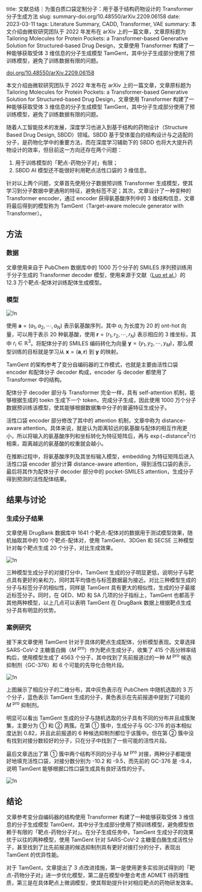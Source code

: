 title: 文献总结｜为蛋白质口袋定制分子：用于基于结构药物设计的 Transformer 分子生成方法
slug: summary-doi.org/10.48550/arXiv.2209.06158
date: 2023-03-11
tags: Literature Summary, CADD, Transformer, VAE
summary: 本文介绍由微软研究团队于 2022 年发布在 arXiv 上的一篇文章，文章原标题为 Tailoring Molecules for Protein Pockets: a Transformer-based Generative Solution for Structured-based Drug Design，文章使用 Transformer 构建了一种能够获取受体 3 维信息的分子生成模型 TamGent，其中分子生成部分使用了预训练模型，避免了训练数据有限的问题。

<i class="fa fa-external-link"></i> [doi.org/10.48550/arXiv.2209.06158](https://doi.org/10.48550/arXiv.2209.06158)

本文介绍由微软研究团队于 2022 年发布在 arXiv 上的一篇文章，文章原标题为 Tailoring Molecules for Protein Pockets: a Transformer-based Generative Solution for Structured-based Drug Design，文章使用 Transformer 构建了一种能够获取受体 3 维信息的分子生成模型 TamGent，其中分子生成部分使用了预训练模型，避免了训练数据有限的问题。

随着人工智能技术的发展，深度学习也进入到基于结构的药物设计（Structure Based Drug Design, SBDD）领域。SBDD 基于受体蛋白的结构设计与之适配的分子，是药物化学中的重要方法，而在深度学习辅助下的 SBDD 也将大大提升药物设计的效率，但目前这一方向还存在两个问题：

1. 用于训练模型的「靶点-药物分子对」有限；
2. SBDD AI 模型还不能很好利用靶点活性口袋的 3 维信息。

针对以上两个问题，文章首先使用分子数据预训练 Transformer 生成模型，使其学习到分子数据中更通用的特征，避免标签不足；其次，文章设计了一种变种的 Transformer encoder，通过 encoder 获得氨基酸序列中的 3 维结构信息，文章将最后得到的模型称为 TamGent（Target-aware molecule generator with Transformer）。

## 方法

### 数据

文章使用来自于 PubChem 数据库中的 1000 万个分子的 SMILES 序列预训练用于分子生成的 Transformer decoder 模型，使用来源于文献（[Luo et al.](https://arxiv.org/abs/2205.07249)）的 12.3 万个靶点-配体对训练配体生成模型。

### 模型

![!n](https://storage.live.com/items/4D18B16B8E0B1EDB!8650?authkey=ALYpzW-ZQ_VBXTU)

使用 $\boldsymbol{a}=(a_1,a_2,\cdots,a_N)$ 表示氨基酸序列，其中 $a_i$ 为长度为 20 的 ont-hot 向量，可以用于表示 20 种氨基酸，使用 $\boldsymbol{r}=(r_1,r_2,\cdots,r_N)$ 表示相应的 3 维坐标，其中 $r_i\in\mathbb{R}^3$。将配体分子的 SMILES 编码转化为向量 $\boldsymbol{y}=(y_1,y_2,\cdots,y_M)$，那么模型训练的目标就是学习从 $\boldsymbol{x}=(\boldsymbol{a},\boldsymbol{r})$ 到 $\boldsymbol{y}$ 的映射。

TamGent 的架构参考了变分自编码器的工作模式，也就是主要由活性口袋 encoder 和配体分子 decoder 构成，encoder 与 decoder 都使用了 Transformer 中的结构。

配体分子 decoder 部分与 Transformer 完全一样，具有 self-attention 机制，能够根据生成的 toekn 生成下一个 token，完成分子生成，因此使用 1000 万个分子数据预训练该模型，使其能够根据数据集中分子的普遍特征生成分子。

活性口袋 encoder 部分修改了其中的 attention 机制，文章中称为 distance-aware attention。具体来说，就是认为距离较远的氨基酸与配体的相互作用更小，所以将输入的氨基酸序列和坐标转化为特征矩阵后，再与 $\exp(-\mathrm{distance}^2/\tau)$ 相乘，距离越远的氨基酸的权重就会越小。

在推断过程中，将氨基酸序列及其坐标输入模型，embedding 为特征矩阵后进入活性口袋 encoder 部分计算 distance-aware attention，得到活性口袋的表示，最后将其作为配体分子 decoder 部分中的 pocket-SMILES attention，生成分子得到预测的活性配体结果。

## 结果与讨论

### 生成分子结果

文章使用 DrugBank 数据库中 1641 个靶点-配体对的数据用于测试模型效果，随机抽取其中的 100 个靶点-配体对，使用 TamGent、3DGen 和 SECSE 三种模型针对每个靶点生成 20 个分子，对比生成效果。

![!n](https://storage.live.com/items/4D18B16B8E0B1EDB!8651?authkey=ALYpzW-ZQ_VBXTU)

三种模型生成分子的对接打分中，TamGent 生成的分子明显更低，说明分子与靶点具有更好的亲和力，同时其平均值也与标签数据最为接近。对比三种模型生成的分子与标签分子的相似性，同样是 TamGent 具有更大的相似性，生成的分子最接近标签分子。同时，在 QED、MD 和 SA 几项的分子指标上，TamGent 也都高于其他两种模型，以上几点可以表明 TamGent 在 DrugBank 数据上根据靶点生成分子具有明显的优势。

### 案例研究

接下来文章使用 TamGent 针对于具体的靶点生成配体，分析模型表现。文章选择 SARS-CoV-2 主糖蛋白酶（*M* <sup>pro</sup>）作为靶点生成分子，收集了 415 个高分辨率结构后，使用模型生成了 4563 个分子，其中找到了先前报道过的一种 *M* <sup>pro</sup> 候选抑制剂（GC-376）和 6 个可能的先导化合物片段。

![!n](https://storage.live.com/items/4D18B16B8E0B1EDB!8652?authkey=ALYpzW-ZQ_VBXTU)

上图展示了相应分子的二维分布，其中灰色表示在 PubChem 中随机选取的 3 万个分子，蓝色表示 TamGent 生成的分子，黄色表示在先前报道中提到了可能的 *M* <sup>pro</sup> 抑制剂。

明显可以看出 TamGent 生成的分子与随机选取的分子具有不同的分布并且成簇聚集，主要分为 ① 和 ② 两簇。在第 ① 簇中，生成分子与 GC-376 的谷本相似度达到 0.82，并且此前报道的 6 种候选抑制剂都位于该簇中。但在第 ② 簇中没有找到对接分数较好的分子，只在分子中找到了一些可能的活性片段。

最后文章选出了第 ① 簇中两个结构不同的分子与 *M* <sup>pro</sup> 对接，两种分子都能很好地填充活性口袋，对接分数分别为 -10.2 和 -9.5，而先前的 GC-376 是 -9.4，说明 TamGent 能够根据口性口袋生成具有良好活性的分子。

![!n](https://storage.live.com/items/4D18B16B8E0B1EDB!8653?authkey=ALYpzW-ZQ_VBXTU)

## 结论

文章参考变分自编码器的结构使用 Transformer 构建了一种能够获取受体 3 维信息的分子生成模型 TamGent，其中分子生成部分使用了预训练模型，避免模型依赖于有限的「靶点-药物分子对」。在分子生成任务中，TamGent 生成分子的效果优于以往的两种模型，使用 TamGent 针对 SARS-CoV-2 主糖蛋白酶生成活性分子，甚至找到了比先前报道的候选抑制剂具有更好对接打分的分子，表现出 TamGent 的优异性能。

对于 TamGent，文章提出了 3 点改进措施，第一是使用更多实验测试得到的「靶点-药物分子对」进一步优化模型，第二是在模型中整合考虑 ADMET 待药理性质，第三是在具体靶点上微调模型，使其帮助提升针对相应靶点的药物研发效率。